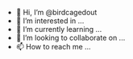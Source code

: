 - 👋 Hi, I’m @birdcagedout
- 👀 I’m interested in ...
- 🌱 I’m currently learning ...
- 💞️ I’m looking to collaborate on ...
- 📫 How to reach me ...

<!---
birdcagedout/birdcagedout is a ✨ special ✨ repository because its `README.md` (this file) appears on your GitHub profile.
You can click the Preview link to take a look at your changes.
--->
